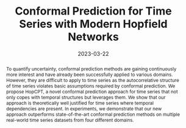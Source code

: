 ---
title: "Conformal Prediction for Time Series with Modern Hopfield Networks"
date: 2023-03-22
publishDate:  2023-03-22
authors: ["**Andreas Auer**, Martin Gauch, Daniel Klotz, Sepp Hochreiter "]
publication_types: ["2"]
abstract: "To quantify uncertainty, conformal prediction methods are gaining continuously more interest and have already been successfully applied to various domains. However, they are difficult to apply to time series as the autocorrelative structure of time series violates basic assumptions required by conformal prediction. We propose HopCPT, a novel conformal prediction approach for time series that not only copes with temporal structures but leverages them. We show that our approach is theoretically well justified for time series where temporal dependencies are present. In experiments, we demonstrate that our new approach outperforms state-of-the-art conformal prediction methods on multiple real-world time series datasets from four different domains."
featured: true
publication: ""
links:
  - icon_pack: ai
    icon: arxiv
    name: Arxiv Paper
    url: 'https://arxiv.org/abs/2303.12783'
  - icon_pack: fas
    icon: blog # dataverse
    name: Blog
    url: ''
  - icon_pack: fab
    icon: github
    name: Code
    url: 'https://github.com/ml-jku/HopCPT'
---